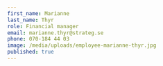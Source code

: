 ```yaml
---
first_name: Marianne
last_name: Thyr
role: Financial manager
email: marianne.thyr@strateg.se
phone: 070-184 44 03
image: /media/uploads/employee-marianne-thyr.jpg
published: true
---
```

